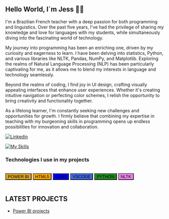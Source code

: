 ## Hello World, I´m Jess 👧🏾

I'm a Brazilian French teacher with a deep passion for both programming and linguistics. Over the past five years, I've had the privilege of sharing my knowledge and love for languages with my students, while simultaneously diving into the fascinating world of technology.

My journey into programming has been an enriching one, driven by my curiosity and eagerness to learn. I have been delving into statistics, Python, and various libraries like NLTK, Pandas, NumPy, and Matplotlib. Exploring the realms of Natural Language Processing (NLP) has been particularly captivating for me, as it allows me to blend my interests in language and technology seamlessly.

Beyond the realms of coding, I find joy in UI design, crafting visually appealing interfaces that enhance user experiences. Whether it's creating intuitive navigation or perfecting color schemes, I relish the opportunity to bring creativity and functionality together.

As a lifelong learner, I'm constantly seeking new challenges and opportunities for growth. I firmly believe that combining my expertise in teaching with my burgeoning skills in programming opens up endless possibilities for innovation and collaboration.


[![Linkedin](https://img.shields.io/badge/LinkedIn-0077B5?style=for-the-badge&logo=linkedin&logoColor=white)](linkedin.com/in/jéssica-garcia-b41854170)



[![My Skills](https://skillicons.dev/icons?i=js,html,css,anaconda)](https://skillicons.dev)

### Technologies I use in my projects
<div style="display: inline_block"><br/>
    <button class="button" style="background-color:GoldenRod;">POWER BI</button>
    <button class="button" style="background-color:orange;">HTML5</button>
    <button class="button" style="background-color:blue;">CSS3</button>
    <button class="button" style="background-color:RoyalBlue;">VSCODE</button>
    <button class="button" style="background-color:ForestGreen;">PYTHON</button>
    <button class="button" style="background-color:Violet;">NLTK</button>
   
</div><br/>

## LATEST PROJECTS
- [Power BI projects](https://github.com/Garcia-Jess/Power-BI-projects)



